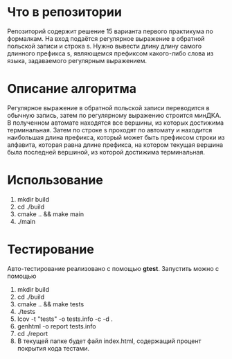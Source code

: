 # Что в репозитории

Репозиторий содержит решение 15 варианта первого практикума по формалкам. На вход подаётся регулярное выражение в обратной польской записи и строка s. Нужно вывести длину длину самого длинного префикса s, являющемся префиксом какого-либо слова из языка, задаваемого регулярным выражением.

# Описание алгоритма

Регулярное выражение в обратной польской записи переводится в обычную запись, затем по регулярному выражению строится минДКА. В полученном автомате находятся все вершины, из которых достижима терминальная. Затем по строке s проходят по автомату и находится наибольшая длина префикса, который может быть префиксом строки из алфавита, которая равна длине префикса, на котором текущая вершина была последней вершиной, из которой достижима терминальная.

# Использование

1) mkdir build
2) cd ./build
3) cmake .. && make main
4) ./main

# Тестирование 

Авто-тестирование реализовано с помощью **gtest**. Запустить можно с помощью
1) mkdir build
2) cd ./build
3) cmake .. && make tests
4) ./tests
5) lcov -t "tests" -o tests.info -c -d .  
6) genhtml -o report tests.info
7) cd ./report
8) В текущей папке будет файл index.html, содержащий процент покрытия кода тестами.

